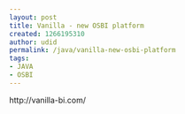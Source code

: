 ```yaml
---
layout: post
title: Vanilla - new OSBI platform
created: 1266195310
author: udid
permalink: /java/vanilla-new-osbi-platform
tags:
- JAVA
- OSBI
---
```

<p>http://vanilla-bi.com/</p>
